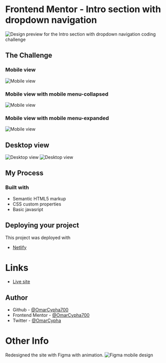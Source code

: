 # Frontend Mentor - Intro section with dropdown navigation

![Design preview for the Intro section with dropdown navigation coding challenge](./design/desktop-preview.jpg)

## The Challenge 

### Mobile view

![Mobile view](./design/mobile-design.jpg)
### Mobile view with mobile menu-collapsed
![Mobile view](./design/mobile-menu-collapsed.jpg)
### Mobile view with mobile menu-expanded
![Mobile view](./design/mobile-menu-expanded.jpg)

## Desktop view 
![Desktop view](./design/desktop-design.jpg)
![Desktop view](./design/active-states.jpg)

## My Process
### Built with

- Semantic HTML5 markup
- CSS custom properties
- Basic javasript

## Deploying your project
This project was deployed with
- [Netlify](https://www.netlify.com/)

# Links
- [Live site](https://introsectioncypha.netlify.app/)

## Author

- Github - [@OmarCypha700](https://github.com/OmarCypha700)
- Frontend Mentor - [@OmarCypha700](https://www.frontendmentor.io/profile/yourusername)
- Twitter - [@OmarCypha](https://www.twitter.com/OmarCypha)

# Other Info
Redesigned the site with Figma with animation.
![Figma mobile design](./design/Intro-section-New-mobile.png)